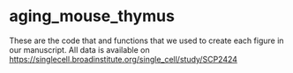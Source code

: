 # aging_mouse_thymus

These are the code that and functions that we used to create each figure in our manuscript. All data is available on https://singlecell.broadinstitute.org/single_cell/study/SCP2424
